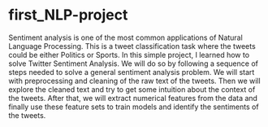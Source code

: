 # first_NLP-project
Sentiment analysis is one of the most common applications of Natural Language Processing. This is a tweet classification task where the tweets could be either Politics or Sports.
In this simple project, I learned how to solve Twitter Sentiment Analysis.
We will do so by following a sequence of steps needed to solve a general sentiment analysis problem. We will start with preprocessing and cleaning of the raw text of the tweets. 
Then we will explore the cleaned text and try to get some intuition about the context of the tweets. After that, we will extract numerical features from the data and finally use these feature sets to train models and identify the sentiments of the tweets.
